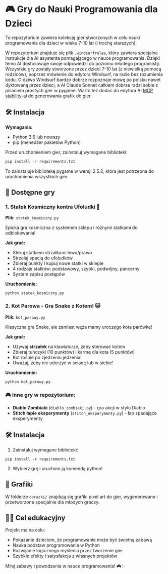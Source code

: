 

# 🎮 Gry do Nauki Programowania dla Dzieci

To repozytorium zawiera kolekcję gier stworzonych w celu nauki programowania dla dzieci w wieku 7-10 lat (i trochę starszych). 

W repozytorium znajduje się plik `.windsurfrules`, który zawiera specjalne instrukcje dla AI asystenta pomagającego w nauce programowania. Dzięki temu AI dostosowuje swoje odpowiedzi do poziomu młodego programisty. Wszystkie gry zostały stworzone przez dzieci 7-10 lat (z niewielką pomocą rodziców), poprzez mówienie do edytora Windsurf, na razie bez rozumienia kodu. O dziwo Windsurf bardzo dobrze rozpoznaje mowę po polsku nawet dyktowaną przez dzieci, a AI Claude Sonnet całkiem dobrze radzi sobie z pisaniem prostych gier w pygame. Warto też dodać do edytora AI [MCP stability-ai](https://github.com/tadasant/mcp-server-stability-ai) do generowania grafik do gier. 

## 🛠️ Instalacja

**Wymagania:**
- Python 3.6 lub nowszy
- pip (menedżer pakietów Python)

Przed uruchomieniem gier, zainstaluj wymagane biblioteki:

```bash
pip install -r requirements.txt
```

To zainstaluje bibliotekę pygame w wersji 2.5.2, która jest potrzebna do uruchomienia wszystkich gier.

## 🎯 Dostępne gry

### 1. Statek Kosmiczny kontra Ufoludki 🚀

**Plik:** `statek_kosmiczny.py`

Epicka gra kosmiczna z systemem sklepu i różnymi statkami do odblokowania!

**Jak grać:**
- Steruj statkiem strzałkami lewo/prawo
- Strzelaj spacją do ufoludków
- Zbieraj punkty i kupuj nowe statki w sklepie
- 4 rodzaje statków: podstawowy, szybki, podwójny, pancerny
- System zapisu postępów

**Uruchomienie:**
```
python statek_kosmiczny.py
```

### 2. Kot Parowa - Gra Snake z Kotem! 🐱

**Plik:** `kot_parowy.py`

Klasyczna gra Snake, ale zamiast węża mamy uroczego kota parówkę!

**Jak grać:**
- Używaj **strzałek** na klawiaturze, żeby sterować kotem
- Zbieraj tuńczyki (10 punktów) i karmę dla kota (5 punktów)
- Kot rośnie po zjedzeniu jedzenia!
- Uważaj, żeby nie uderzyć w ścianę lub w siebie!

**Uruchomienie:**
```
python kot_parowy.py
```

### 🎮 Inne gry w repozytorium:
- **Diablo Zombiaki** (`diablo_zombiaki.py`) - gra akcji w stylu Diablo
- **Stitch łapie eksperymenty** (`stitch_eksperymenty.py`) - łap spadające eksperymenty

## 🛠️ Instalacja

1. Zainstaluj wymagane biblioteki:
```
pip install -r requirements.txt
```

2. Wybierz grę i uruchom ją komendą python!

## 🎨 Grafiki

W folderze `obrazki/` znajdują się grafiki pixel art do gier, wygenerowane i przetworzone specjalnie dla młodych graczy.

## 👨‍🎓 Cel edukacyjny

Projekt ma na celu:
- Pokazanie dzieciom, że programowanie może być świetną zabawą
- Nauka podstaw programowania w Python
- Rozwijanie logicznego myślenia przez tworzenie gier
- Szybkie efekty i satysfakcja z własnych projektów

Miłej zabawy i powodzenia w nauce programowania! 🎮✨

